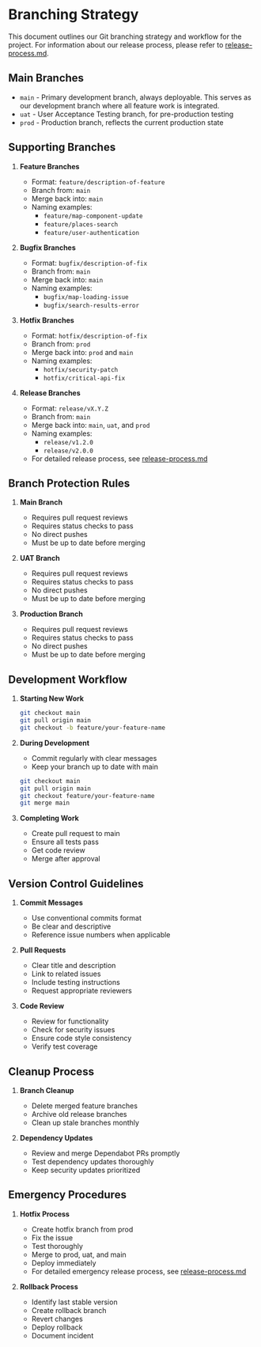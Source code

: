 # Branching Strategy

This document outlines our Git branching strategy and workflow for the project. For information about our release process, please refer to [release-process.md](./release-process.md).

## Main Branches

- `main` - Primary development branch, always deployable. This serves as our development branch where all feature work is integrated.
- `uat` - User Acceptance Testing branch, for pre-production testing
- `prod` - Production branch, reflects the current production state

## Supporting Branches

1. **Feature Branches**

   - Format: `feature/description-of-feature`
   - Branch from: `main`
   - Merge back into: `main`
   - Naming examples:
     - `feature/map-component-update`
     - `feature/places-search`
     - `feature/user-authentication`

2. **Bugfix Branches**

   - Format: `bugfix/description-of-fix`
   - Branch from: `main`
   - Merge back into: `main`
   - Naming examples:
     - `bugfix/map-loading-issue`
     - `bugfix/search-results-error`

3. **Hotfix Branches**

   - Format: `hotfix/description-of-fix`
   - Branch from: `prod`
   - Merge back into: `prod` and `main`
   - Naming examples:
     - `hotfix/security-patch`
     - `hotfix/critical-api-fix`

4. **Release Branches**
   - Format: `release/vX.Y.Z`
   - Branch from: `main`
   - Merge back into: `main`, `uat`, and `prod`
   - Naming examples:
     - `release/v1.2.0`
     - `release/v2.0.0`
   - For detailed release process, see [release-process.md](./release-process.md)

## Branch Protection Rules

1. **Main Branch**

   - Requires pull request reviews
   - Requires status checks to pass
   - No direct pushes
   - Must be up to date before merging

2. **UAT Branch**

   - Requires pull request reviews
   - Requires status checks to pass
   - No direct pushes
   - Must be up to date before merging

3. **Production Branch**
   - Requires pull request reviews
   - Requires status checks to pass
   - No direct pushes
   - Must be up to date before merging

## Development Workflow

1. **Starting New Work**

   ```bash
   git checkout main
   git pull origin main
   git checkout -b feature/your-feature-name
   ```

2. **During Development**

   - Commit regularly with clear messages
   - Keep your branch up to date with main

   ```bash
   git checkout main
   git pull origin main
   git checkout feature/your-feature-name
   git merge main
   ```

3. **Completing Work**
   - Create pull request to main
   - Ensure all tests pass
   - Get code review
   - Merge after approval

## Version Control Guidelines

1. **Commit Messages**

   - Use conventional commits format
   - Be clear and descriptive
   - Reference issue numbers when applicable

2. **Pull Requests**

   - Clear title and description
   - Link to related issues
   - Include testing instructions
   - Request appropriate reviewers

3. **Code Review**
   - Review for functionality
   - Check for security issues
   - Ensure code style consistency
   - Verify test coverage

## Cleanup Process

1. **Branch Cleanup**

   - Delete merged feature branches
   - Archive old release branches
   - Clean up stale branches monthly

2. **Dependency Updates**
   - Review and merge Dependabot PRs promptly
   - Test dependency updates thoroughly
   - Keep security updates prioritized

## Emergency Procedures

1. **Hotfix Process**

   - Create hotfix branch from prod
   - Fix the issue
   - Test thoroughly
   - Merge to prod, uat, and main
   - Deploy immediately
   - For detailed emergency release process, see [release-process.md](./release-process.md)

2. **Rollback Process**
   - Identify last stable version
   - Create rollback branch
   - Revert changes
   - Deploy rollback
   - Document incident

